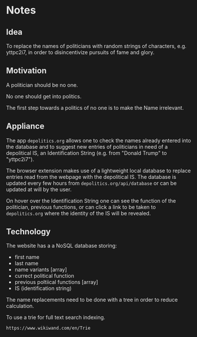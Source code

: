 <style>
    html, body {
        background-color: hsl(0, 0%, 10%);
        color: hsl(0, 0%, 90%);
    }

    h1, h2, p {
        color: hsl(0, 0%, 90%);
    }
</style>

# Notes


## Idea
To replace the names of politicians with random strings of characters, e.g. yttpc2i7, in order to disincentivize pursuits of fame and glory.


## Motivation
A politician should be no one.

No one should get into politics.

The first step towards a politics of no one is to make the Name irrelevant.


## Appliance
The app `depolitics.org` allows one to check the names already entered into the database and to suggest new entries of politicians in need of a depolitical IS, an Identification String (e.g. from "Donald Trump" to "yttpc2i7").

The browser extension makes use of a lightweight local database to replace entries read from the webpage with the depolitical IS. The database is updated every few hours from `depolitics.org/api/database` or can be updated at will by the user.

On hover over the Identification String one can see the function of the politician, previous functions, or can click a link to be taken to `depolitics.org` where the identity of the IS will be revealed.


## Technology
The website has a a NoSQL database storing:
+ first name
+ last name
+ name variants [array]
+ currect political function
+ previous poltiical functions [array]
+ IS (identification string)

The name replacements need to be done with a tree in order to reduce calculation.

To use a trie for full text search indexing.

`https://www.wikiwand.com/en/Trie`